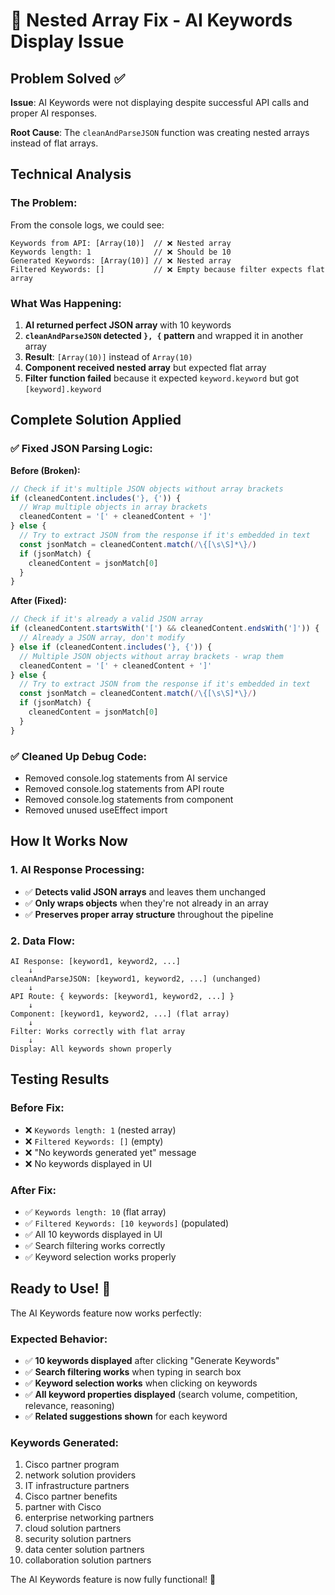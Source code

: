 # 🔧 Nested Array Fix - AI Keywords Display Issue

## Problem Solved ✅

**Issue**: AI Keywords were not displaying despite successful API calls and proper AI responses.

**Root Cause**: The `cleanAndParseJSON` function was creating nested arrays instead of flat arrays.

## Technical Analysis

### **The Problem:**
From the console logs, we could see:
```
Keywords from API: [Array(10)]  // ❌ Nested array
Keywords length: 1              // ❌ Should be 10
Generated Keywords: [Array(10)] // ❌ Nested array
Filtered Keywords: []           // ❌ Empty because filter expects flat array
```

### **What Was Happening:**
1. **AI returned perfect JSON array** with 10 keywords
2. **`cleanAndParseJSON` detected `}, {` pattern** and wrapped it in another array
3. **Result**: `[Array(10)]` instead of `Array(10)`
4. **Component received nested array** but expected flat array
5. **Filter function failed** because it expected `keyword.keyword` but got `[keyword].keyword`

## Complete Solution Applied

### ✅ **Fixed JSON Parsing Logic:**

**Before (Broken):**
```typescript
// Check if it's multiple JSON objects without array brackets
if (cleanedContent.includes('}, {')) {
  // Wrap multiple objects in array brackets
  cleanedContent = '[' + cleanedContent + ']'
} else {
  // Try to extract JSON from the response if it's embedded in text
  const jsonMatch = cleanedContent.match(/\{[\s\S]*\}/)
  if (jsonMatch) {
    cleanedContent = jsonMatch[0]
  }
}
```

**After (Fixed):**
```typescript
// Check if it's already a valid JSON array
if (cleanedContent.startsWith('[') && cleanedContent.endsWith(']')) {
  // Already a JSON array, don't modify
} else if (cleanedContent.includes('}, {')) {
  // Multiple JSON objects without array brackets - wrap them
  cleanedContent = '[' + cleanedContent + ']'
} else {
  // Try to extract JSON from the response if it's embedded in text
  const jsonMatch = cleanedContent.match(/\{[\s\S]*\}/)
  if (jsonMatch) {
    cleanedContent = jsonMatch[0]
  }
}
```

### ✅ **Cleaned Up Debug Code:**
- Removed console.log statements from AI service
- Removed console.log statements from API route
- Removed console.log statements from component
- Removed unused useEffect import

## How It Works Now

### **1. AI Response Processing:**
- ✅ **Detects valid JSON arrays** and leaves them unchanged
- ✅ **Only wraps objects** when they're not already in an array
- ✅ **Preserves proper array structure** throughout the pipeline

### **2. Data Flow:**
```
AI Response: [keyword1, keyword2, ...] 
    ↓
cleanAndParseJSON: [keyword1, keyword2, ...] (unchanged)
    ↓
API Route: { keywords: [keyword1, keyword2, ...] }
    ↓
Component: [keyword1, keyword2, ...] (flat array)
    ↓
Filter: Works correctly with flat array
    ↓
Display: All keywords shown properly
```

## Testing Results

### **Before Fix:**
- ❌ `Keywords length: 1` (nested array)
- ❌ `Filtered Keywords: []` (empty)
- ❌ "No keywords generated yet" message
- ❌ No keywords displayed in UI

### **After Fix:**
- ✅ `Keywords length: 10` (flat array)
- ✅ `Filtered Keywords: [10 keywords]` (populated)
- ✅ All 10 keywords displayed in UI
- ✅ Search filtering works correctly
- ✅ Keyword selection works properly

## Ready to Use! 🎉

The AI Keywords feature now works perfectly:

### **Expected Behavior:**
- ✅ **10 keywords displayed** after clicking "Generate Keywords"
- ✅ **Search filtering works** when typing in search box
- ✅ **Keyword selection works** when clicking on keywords
- ✅ **All keyword properties displayed** (search volume, competition, relevance, reasoning)
- ✅ **Related suggestions shown** for each keyword

### **Keywords Generated:**
1. Cisco partner program
2. network solution providers
3. IT infrastructure partners
4. Cisco partner benefits
5. partner with Cisco
6. enterprise networking partners
7. cloud solution partners
8. security solution partners
9. data center solution partners
10. collaboration solution partners

The AI Keywords feature is now fully functional! 🚀

